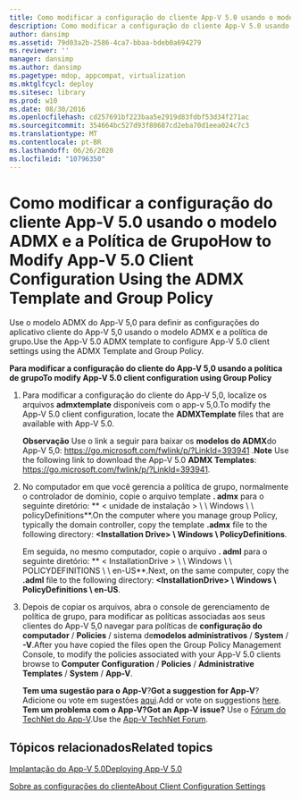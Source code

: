 ```yaml
---
title: Como modificar a configuração do cliente App-V 5.0 usando o modelo ADMX e a Política de Grupo
description: Como modificar a configuração do cliente App-V 5.0 usando o modelo ADMX e a Política de Grupo
author: dansimp
ms.assetid: 79d03a2b-2586-4ca7-bbaa-bdeb0a694279
ms.reviewer: ''
manager: dansimp
ms.author: dansimp
ms.pagetype: mdop, appcompat, virtualization
ms.mktglfcycl: deploy
ms.sitesec: library
ms.prod: w10
ms.date: 08/30/2016
ms.openlocfilehash: cd257691bf223baa5e2919d83fdbf53d34f271ac
ms.sourcegitcommit: 354664bc527d93f80687cd2eba70d1eea024c7c3
ms.translationtype: MT
ms.contentlocale: pt-BR
ms.lasthandoff: 06/26/2020
ms.locfileid: "10796350"
---
```

# <span data-ttu-id="5f64c-103">Como modificar a configuração do cliente App-V 5.0 usando o modelo ADMX e a Política de Grupo</span><span class="sxs-lookup"><span data-stu-id="5f64c-103">How to Modify App-V 5.0 Client Configuration Using the ADMX Template and Group Policy</span></span>


<span data-ttu-id="5f64c-104">Use o modelo ADMX do App-V 5,0 para definir as configurações do aplicativo cliente do App-V 5,0 usando o modelo ADMX e a política de grupo.</span><span class="sxs-lookup"><span data-stu-id="5f64c-104">Use the App-V 5.0 ADMX template to configure App-V 5.0 client settings using the ADMX Template and Group Policy.</span></span>

**<span data-ttu-id="5f64c-105">Para modificar a configuração do cliente do App-V 5,0 usando a política de grupo</span><span class="sxs-lookup"><span data-stu-id="5f64c-105">To modify App-V 5.0 client configuration using Group Policy</span></span>**

1.  <span data-ttu-id="5f64c-106">Para modificar a configuração do cliente do App-V 5,0, localize os arquivos **admxtemplate** disponíveis com o app-v 5,0.</span><span class="sxs-lookup"><span data-stu-id="5f64c-106">To modify the App-V 5.0 client configuration, locate the **ADMXTemplate** files that are available with App-V 5.0.</span></span>

    <span data-ttu-id="5f64c-107">**Observação**  Use o link a seguir para baixar os **modelos do ADMX**do App-V 5,0: <https://go.microsoft.com/fwlink/p/?LinkId=393941> .</span><span class="sxs-lookup"><span data-stu-id="5f64c-107">**Note** Use the following link to download the App-V 5.0 **ADMX Templates**: <https://go.microsoft.com/fwlink/p/?LinkId=393941>.</span></span>

     

2.  <span data-ttu-id="5f64c-108">No computador em que você gerencia a política de grupo, normalmente o controlador de domínio, copie o arquivo template **. admx** para o seguinte diretório: \*\* &lt; unidade de instalação &gt; \ \ Windows \ \ policyDefinitions\*\*.</span><span class="sxs-lookup"><span data-stu-id="5f64c-108">On the computer where you manage group Policy, typically the domain controller, copy the template **.admx** file to the following directory: **&lt;Installation Drive&gt; \\ Windows \\ PolicyDefinitions**.</span></span>

    <span data-ttu-id="5f64c-109">Em seguida, no mesmo computador, copie o arquivo **. adml** para o seguinte diretório: \*\* &lt; InstallationDrive &gt; \ \ Windows \ \ POLICYDEFINITIONS \ \ en-US\*\*.</span><span class="sxs-lookup"><span data-stu-id="5f64c-109">Next, on the same computer, copy the **.adml** file to the following directory: **&lt;InstallationDrive&gt; \\ Windows \\ PolicyDefinitions \\ en-US**.</span></span>

3.  <span data-ttu-id="5f64c-110">Depois de copiar os arquivos, abra o console de gerenciamento de política de grupo, para modificar as políticas associadas aos seus clientes do App-V 5,0 navegar para políticas de **configuração do computador**  /  **Policies**  /  sistema de**modelos administrativos**  /  **System**  /  **-V**.</span><span class="sxs-lookup"><span data-stu-id="5f64c-110">After you have copied the files open the Group Policy Management Console, to modify the policies associated with your App-V 5.0 clients browse to **Computer Configuration** / **Policies** / **Administrative Templates** / **System** / **App-V**.</span></span>

    <span data-ttu-id="5f64c-111">**Tem uma sugestão para o App-V**?</span><span class="sxs-lookup"><span data-stu-id="5f64c-111">**Got a suggestion for App-V**?</span></span> <span data-ttu-id="5f64c-112">Adicione ou vote em sugestões [aqui](http://appv.uservoice.com/forums/280448-microsoft-application-virtualization).</span><span class="sxs-lookup"><span data-stu-id="5f64c-112">Add or vote on suggestions [here](http://appv.uservoice.com/forums/280448-microsoft-application-virtualization).</span></span> **<span data-ttu-id="5f64c-113">Tem um problema com o App-V?</span><span class="sxs-lookup"><span data-stu-id="5f64c-113">Got an App-V issue?</span></span>** <span data-ttu-id="5f64c-114">Use o [Fórum do TechNet do App-V](https://social.technet.microsoft.com/Forums/home?forum=mdopappv).</span><span class="sxs-lookup"><span data-stu-id="5f64c-114">Use the [App-V TechNet Forum](https://social.technet.microsoft.com/Forums/home?forum=mdopappv).</span></span>

## <span data-ttu-id="5f64c-115">Tópicos relacionados</span><span class="sxs-lookup"><span data-stu-id="5f64c-115">Related topics</span></span>


[<span data-ttu-id="5f64c-116">Implantação do App-V 5.0</span><span class="sxs-lookup"><span data-stu-id="5f64c-116">Deploying App-V 5.0</span></span>](deploying-app-v-50.md)

[<span data-ttu-id="5f64c-117">Sobre as configurações do cliente</span><span class="sxs-lookup"><span data-stu-id="5f64c-117">About Client Configuration Settings</span></span>](about-client-configuration-settings.md)

 

 






